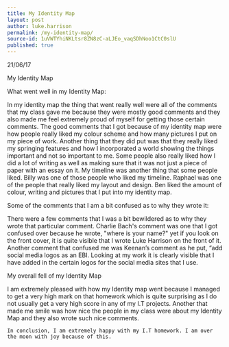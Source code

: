 ```yaml
---
title: My Identity Map
layout: post
author: luke.harrison
permalink: /my-identity-map/
source-id: 1uVWTYhiNKLtsr8ZN8zC-aLJEo_vaqSDhNoo1CtC0slU
published: true
---
```

21/06/17

My Identity Map 

What went well in my Identity Map:

In my identity map the thing that went really well were all of the comments that my class gave me because they were mostly good comments and they also made me feel extremely proud of myself for getting those certain comments. The good comments that I got because of my identity map were how people really liked my colour scheme and how many pictures I put on my piece of work. Another thing that they did put was that they really liked my springing features and how I incorporated a world showing the things important and not so important to me. Some people also really liked how I did a lot of writing as well as making sure that it was not just a piece of paper with an essay on it. My timeline was another thing that some people liked. Billy was one of those people who liked my timeline. Raphael was one  of the people that really liked my layout and design. Ben liked the amount of colour, writing and pictures that I put into my identity map.

Some of the comments that I am a bit confused as to why they wrote it:

There were a few comments that I was a bit bewildered as to why they wrote that particular comment. Charlie Bach's comment was one that I got confused over because he wrote, "where is your name?" yet if you look on the front cover, it is quite visible that I wrote Luke Harrison on the front of it. Another comment that  confused me was Keenan’s comment as he put, “add social media logos as an EBI. Looking at my work it is clearly visible that I have added in the certain logos for the social media sites that I use.

My overall fell of my Identity Map

 I am extremely pleased with how my Identity map went because I managed to get a very high mark on that homework which is quite surprising as I do not usually get a very high score in any of my I.T projects. Another that made me smile was how nice the people in my class were about my Identity Map and they also wrote such nice comments. 

    In conclusion, I am extremely happy with my I.T homework. I am over the moon with joy because of this.

